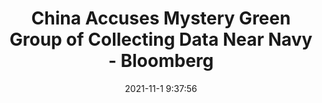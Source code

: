 ---
"title": "China Accuses Mystery Green Group of Collecting Data Near Navy - Bloomberg"
"date": "2021-11-1 9:37:56"
"feed_name": "GOOGLENEWSINDUSTRIAL"
"feed_website": "https://news.google.com/search?q=industrial%2Bincident&hl=en-US&gl=US&ceid=US:en"
"feed_rss": "https://news.google.com/rss/search?q=industrial%2Bincident&hl=en-US&gl=US&ceid=US:en"
"link": "https://www.bloomberg.com/news/articles/2021-11-01/china-accuses-mystery-green-group-of-collecting-data-near-navy?srnd=markets-vp"
"source": "{'href': 'https://www.bloomberg.com', 'title': 'Bloomberg'}"
"file": "_posts/2021-1-1-f57ec172b0bccde0c94a61196c1b72d411b300fd.md"
"accident": "0"
"drilling": "0"
"dead": "0"
"injured": "0"
"arrested": "0"
"place": "unknown place"
"where": "unknown site"
"causes": "unknown"
"place_uri": "unknown place"
---